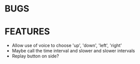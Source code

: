 BUGS
=================

FEATURES
=================

- Allow use of voice to choose 'up', 'down', 'left', 'right'
- Maybe call the time interval and slower and slower intervals
- Replay button on side?
